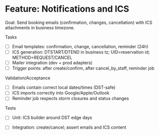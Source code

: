 # Feature: Notifications and ICS

Goal: Send booking emails (confirmation, changes, cancellation) with ICS attachments in business timezone.

Tasks
- [ ] Email templates: confirmation, change, cancellation, reminder (24h)
- [ ] ICS generation: DTSTART/DTEND in business tz; UID=reservation id; METHOD=REQUEST/CANCEL
- [ ] Mailer integration (dev + prod adapters)
- [ ] Trigger points: after create/confirm, after cancel_by_staff, reminder job

Validation/Acceptance
- [ ] Emails contain correct local dates/times (DST-safe)
- [ ] ICS imports correctly into Google/Apple/Outlook
- [ ] Reminder job respects storm closures and status changes

Tests
- [ ] Unit: ICS builder around DST edge days
- [ ] Integration: create/cancel; assert emails and ICS content

